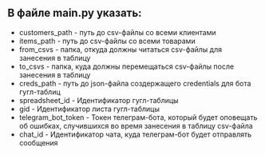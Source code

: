 ## В файле main.py указать:
* customers_path - путь до csv-файлы со всеми клиентами
* items_path - путь до csv-файлы со всеми товарами
* from_csvs - папка, откуда должны читаться csv-файлы для занесения в таблицу
* to_csvs - папка, куда должны перемещаться csv-файлы после занесения в таблицу
* creds_path - путь до json-файла создержащего credentials для бота гугл-таблиц
* spreadsheet_id - Идентификатор гугл-таблицы
* gid - Идентификатор листа гугл-таблицы
* telegram_bot_token - Токен телеграм-бота, который будет оповещать об ошибках, случившихся во время занесения в таблицу csv-файла
* chat_id - Идентификатор чата, куда телеграм-бот будет отправлять сообщения